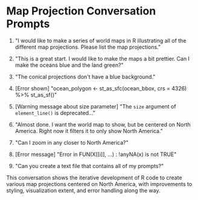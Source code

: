 # Map Projection Conversation Prompts

1. "I would like to make a series of world maps in R illustrating all of the different map projections. Please list the map projections."

2. "This is a great start. I would like to make the maps a bit prettier. Can I make the oceans blue and the land green?"

3. "The conical projections don't have a blue background."

4. [Error shown] "ocean_polygon <- st_as_sfc(ocean_bbox, crs = 4326) %>% st_as_sf()"

5. [Warning message about size parameter] "The `size` argument of `element_line()` is deprecated..."

6. "Almost done. I want the world map to show, but be centered on North America. Right now it filters it to only show North America."

7. "Can I zoom in any closer to North America?"

8. [Error message] "Error in FUN(X[[i]], ...) : !anyNA(x) is not TRUE"

9. "Can you create a text file that contains all of my prompts?"

This conversation shows the iterative development of R code to create various map projections centered on North America, with improvements to styling, visualization extent, and error handling along the way.